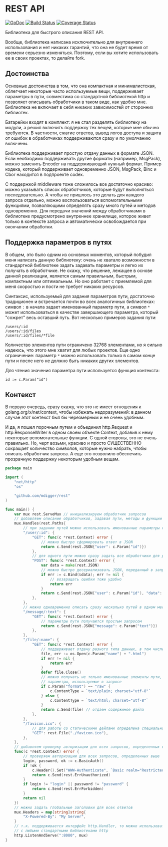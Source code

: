 # REST API

[![GoDoc](https://godoc.org/github.com/mdigger/rest?status.svg)](https://godoc.org/github.com/mdigger/rest)
[![Build Status](https://travis-ci.org/mdigger/rest.svg)](https://travis-ci.org/mdigger/rest)
[![Coverage Status](https://coveralls.io/repos/mdigger/rest/badge.svg?branch=master&service=github)](https://coveralls.io/github/mdigger/rest?branch=master)

Библиотека для быстрого описания REST API.

Вообще, библиотека написана исключительно для внутреннего использования и
нет никаких гарантий, что она не будет время от времени серьезно изменяться.
Поэтому, если вы хотите использовать ее в своих проектах, то делайте fork.

## Достоинства

Основные достоинства в том, что она компактная и минималистская, облегчает
некоторые часто используемые вещи, поддерживает параметры в пути, совместима
со стандартной библиотекой http и позволяет описывать обработчики в таком
виде, как удобно мне. Библиотека не включает в себя никаких зависимостей от
сторонних библиотек.

Батарейки входят в комплект: я не стал разделять библиотеку на модули, а
решил включить поддержку тех вещей, которые мне обычно требуются. В
частности, сжатие ответов, вывод логов доступа и защита от ошибок в
обработчиках поддерживаются сразу и по умолчанию включены.

Библиотека поддерживает простую отдачу данных в формате JSON. Если
необходимо поддерживать другие форматы (например, MsgPack), можно
заменить Encoder на поддерживающий нужный формат. Пример кодека, который
поддерживает одновременно JSON, MsgPack, Binc и Cbor находится в подпроекте
codex.

С поддержкой middleware тоже сложилось все достаточно красиво: можно
указывать список обработчиков, которые будут выполняться последовательно.
А чтобы не пришлось это делать для каждого запроса отдельно, можно
воспользоваться вспомогательными функциями, позволяющими определять сразу
много путей и методов одновременно. Для передачи значений между
обработчиками в библиотеке предусмотрено внутреннее хранилище, которое
живет только в контексте запроса и автоматически освобождается при окончании
обработки.

## Поддержка параметров в путях

В общем, это было одним из основных моментов, который побудил меня написать
данную библиотеку: очень не хватало возможности в стандартной библиотеке
задать задавать параметры и легко их получать в обработчике. Не скажу, что
решение, лежащее в основе данной реализации, является самым правильным,
быстрым, компактным или оптимальным. Но оно работает с приемлемой для меня
скоростью и пости не требует никаких ресурсов.

Синтаксис, используемый для задания параметров пути, достаточно традиционен
и встречается почти во всех аналогичных библиотеках: символ `:` в начала
задает именованный параметр пути, а символ `*` может использоваться в
качестве завершающего параметра, который "сожрет" весь оставший путь. Вот
несколько примеров задания пути:

	/users/:id
	/users/:id/files
	/users/:id/files/*file

Количество элементов пути ограничено 32768 элементами, но я сильно надеюсь,
что этого мне хватит для любых проектов. Еще одно ограничение: параметр
`*` можно использовать только в самом конце пути и после него не должно
быть никаких других элементов.

Для чтения значения параметра пути используется функция контекста:

	id := c.Param("id")

## Контекст

В первую очередь, сразу скажу, что это не имеет отношения к
golang.org/x/net/context, чтобы избежать недоразумений: в данном случае
этот контекст был бы черезмерным и не очень удобным.

И да, я пошел порочным путем и объединил http.Request и http.ResponseWriter
в одном своем объекте Context, добавив к нему некоторые вспомогательные
функции. С одной стороны, это не очень правильно. Но, черт возьми, красиво
и просто СУЩЕСТВЕННО сокращает количество символов, которые нужно набрать,
чтобы описать обработчик запроса. А еще это позволило обеспечить прозрачную
поддержку некоторым удобным вещам.


```go
package main

import (
	"net/http"
	"os"

	"github.com/mdigger/rest"
)

func main() {
	var mux rest.ServeMux // инициализируем обработчик запросов
	// добавляем описание обработчиков, задавая пути, методы и функции их обработки
	mux.Handles(rest.Paths{
		// при задании путей можно использовать именованные параметры с ':'
		"/user/:id": {
			"GET": func(c *rest.Context) error {
				// можно быстро сформировать ответ в JSON
				return c.Send(rest.JSON{"user": c.Param("id")})
			},
			// для одного пути можно сразу задать все обработчики для разных методов
			"POST": func(c *rest.Context) error {
				var data = make(rest.JSON)
				// можно быстро десериализовать JSON, переданный в запросе, в объект
				if err := c.Bind(&data); err != nil {
					// возвращать ошибки тоже удобно
					return err
				}
				return c.Send(rest.JSON{"user": c.Param("id"), "data": data})
			},
		},
		// можно одновременно описать сразу несколько путей в одном месте
		"/message/:text": {
			"GET": func(c *rest.Context) error {
				// параметры пути получаются простым запросом
				return c.Send(rest.JSON{"message": c.Param("text")})
			},
		},
		"/file/:name": {
			"GET": func(c *rest.Context) error {
				// поддерживает отдачу разного типа данных, в том числе и файлов
				file, err := os.Open(c.Param("name") + ".html")
				if err != nil {
					return err
				}
				defer file.Close()
				// можно получать не только именованные элементы пути, но
				// параметры, используемые в запросе
				if c.Param("format") == "raw" {
					c.ContentType = `text/plain; charset="utf-8"`
				} else {
					c.ContentType = `text/html; charset="utf-8"`
				}
				return c.Send(file) // отдаем содержимое файла
			},
		},
		"/favicon.ico": {
			// для работы со статическими файлами определена специальная функция
			"GET": rest.File("./favicon.ico"),
		},
	}, 
	// добавляем проверку авторизации для всех запросов, определенных выше
	func(c *rest.Context) error {
		// проверяем авторизацию для всех запросов, определенных выше
		login, password, ok := c.BasicAuth()
		if !ok {
			c.Header().Set("WWW-Authenticate", `Basic realm="Restricted"`)
			return c.Send(rest.ErrUnauthorized)
		}
		if login != "login" || password != "password" {
			return c.Send(rest.ErrForbidden)
		}
		return nil
	})
	// можно задать глобальные заголовки для всех ответов
	mux.Headers = map[string]string{
		"X-Powered-By": "My Server",
	}
	// т.к. поддерживается интерфейс http.Handler, то можно использовать
	// с любыми стандартными библиотеками http
	http.ListenAndServe(":8080", mux)
}
```